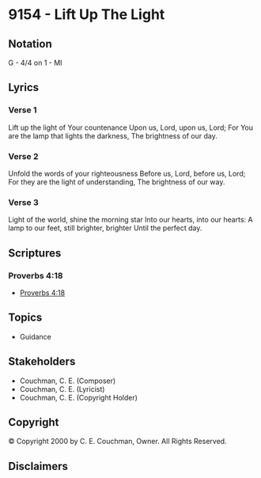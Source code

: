 # 9154 - Lift Up The Light

## Notation

G - 4/4 on 1 - MI

## Lyrics

### Verse 1

Lift up the light of Your countenance Upon us, Lord, upon us, Lord; For You are the lamp that lights the darkness, The brightness of our day.

### Verse 2

Unfold the words of your righteousness Before us, Lord, before us, Lord; For they are the light of understanding, The brightness of our way.

### Verse 3

Light of the world, shine the morning star Into our hearts, into our hearts: A lamp to our feet, still brighter, brighter Until the perfect day.


## Scriptures

### Proverbs 4:18

- [Proverbs 4:18](https://www.biblegateway.com/passage/?search=Proverbs%204%3A18)


## Topics

- Guidance

## Stakeholders

- Couchman, C. E. (Composer)
- Couchman, C. E. (Lyricist)
- Couchman, C. E. (Copyright Holder)

## Copyright

© Copyright 2000 by C. E. Couchman, Owner. All Rights Reserved.


## Disclaimers



